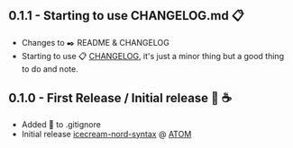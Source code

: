 ## 0.1.1 - Starting to use CHANGELOG.md :clipboard:
- Changes to :black_nib: README & CHANGELOG
- Starting to use :clipboard: [CHANGELOG](https://github.com/pixxx/icecream-nord-syntax/blob/master/CHANGELOG.md), it's just a minor thing but a good thing to do and note.

## 0.1.0 - First Release / Initial release :icecream: :coffee:
- Added :apple: to .gitignore
- Initial release [icecream-nord-syntax](https://atom.io/themes/icecream-nord-syntax) @ [ATOM](https://atom.io)
